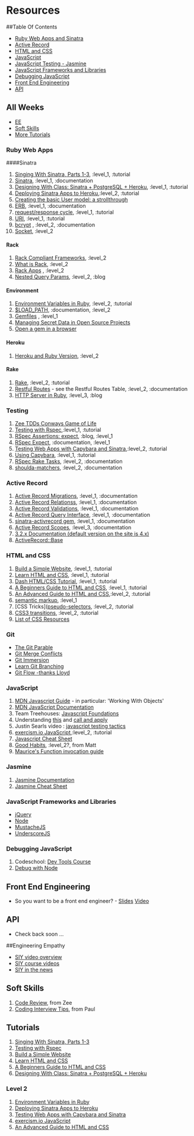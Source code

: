 # Resources

##Table Of Contents

* [Ruby Web Apps and Sinatra](#ruby-web-apps)
* [Active Record](#active-record)
* [HTML and CSS](#HTML-and-CSS)
* [JavaScript](#javascript)
* [JavaScript Testing - Jasmine](#jasmine)
* [JavaScript Frameworks and Libraries](#javascript-frameworks-and-libraries)
* [Debugging JavaScript](#debugging-javascript)
* [Front End Engineering](#front-end-engineering)
* [API](#API)

## All Weeks

* [EE](#engineering-empathy)
* [Soft Skills](#soft-skills)
* [More Tutorials](#tutorials)

### Ruby Web Apps
####Sinatra
1. [Singing With Sinatra, Parts 1-3](http://net.tutsplus.com/tutorials/ruby/singing-with-sinatra/), :level_1, :tutorial
1. [Sinatra](http://www.sinatrarb.com), :level_1, :documentation
1. [Designing With Class: Sinatra + PostgreSQL + Heroku](http://mherman.org/blog/2013/06/08/designing-with-class-sinatra-plus-postgresql-plus-heroku/), :level_1, :tutorial
1. [Deploying Sinatra Apps to Heroku](http://cloud.dzone.com/articles/deploying-sinatra-app-heroku-0),:level_2, :tutorial
1. [Creating the basic User model: a strollthrough](https://github.com/labe/sinatra_user_accounts)
1. [ERB](http://ruby-doc.org/stdlib-1.9.3/libdoc/erb/rdoc/ERB.html), :level_1, :documentation
1. [request/response cycle](http://devhub.fm/http-requestresponse-basics/), :level_1, :tutorial
1. [URI](https://en.wikipedia.org/wiki/URI_scheme#Examples), :level_1, :tutorial
1. [bcrypt](http://bcrypt-ruby.rubyforge.org/) , :level_2, :documentation
1. [Socket](http://www.ruby-doc.org/stdlib-2.0.0/libdoc/socket/rdoc/Socket.html), :level_2


#### Rack
1. [Rack Compliant Frameworks](https://devcenter.heroku.com/articles/rack#sinatra), :level_2
1. [What is Rack](http://codefol.io/posts/14--What-is-Rack-A-Primer), :level_2
1. [Rack Apps](http://rack.rubyforge.org/doc/Rack/Builder.html) , :level_2
1. [Nested Query Params](http://codefol.io/posts/9-How-Does-Rack-Parse-Query-Params-With-parse-nested-query), :level_2, :blog

#### Environment
1. [Environment Variables in Ruby](http://ruby.about.com/od/rubyfeatures/a/envvar.htm), :level_2, :tutorial
1. [$LOAD_PATH](http://selfless-singleton.rickwinfrey.com/2012/12/20/-rubys-load-path/), :documentation, :level_2
1. [Gemfiles](http://bundler.io/v1.3/gemfile.html) , :level_1
1. [Managing Secret Data in Open Source Projects](https://gist.github.com/ndelage/7026164)
1. [Open a gem in a browser](http://blog.thejls.com/post/19789574673/opening-a-gem-source-with-sublime-text-2)

#### Heroku
1. [Heroku and Ruby Version](https://devcenter.heroku.com/articles/getting-started-with-ruby#specify-ruby-version-and-declare-dependencies-with-a-gemfile), :level_2

#### Rake
1. [Rake](http://jasonseifer.com/2010/04/06/rake-tutorial#The-Default-Task), :level_2, :tutorial
1. [Restful Routes](http://guides.rubyonrails.org/routing.html) - see the Restful Routes Table, :level_2, :documentation
1. [HTTP Server in Ruby](http://oldmoe.blogspot.com/2009/10/ruby-19x-web-servers-booklet.html), :level_3, :blog

### Testing

1. [Zee TDDs Conways Game of Life](https://gist.github.com/zspencer/6924352)
1. [Testing with Rspec](http://net.tutsplus.com/tutorials/ruby/ruby-for-newbies-testing-with-rspec/),:level_1, :tutorial
1. [RSpec Assertions: expect](http://betterspecs.org/#expect), :blog, :level_1
1. [RSpec Expect](http://myronmars.to/n/dev-blog/2012/06/rspecs-new-expectation-syntax), :documentation, :level_1
1. [Testing Web Apps with Capybara and Sinatra](http://net.tutsplus.com/tutorials/ruby/ruby-for-newbies-testing-web-apps-with-capybara-and-cucumber/),:level_2, :tutorial
1. [Using Capybara](https://github.com/jnicklas/capybara), :level_1, :tutorial
1. [RSpec Rake Tasks](https://www.relishapp.com/rspec/rspec-core/docs/command-line/rake-task), :level_2, :documentation
1. [shoulda-matchers](https://github.com/thoughtbot/shoulda-matchers), :level_2, :documentation

### Active Record
1. [Active Record Migrations](http://api.rubyonrails.org/classes/ActiveRecord/Migration.html), :level_1, :documentation
1. [Active Record Relationss](http://api.rubyonrails.org/classes/ActiveRecord/Relation.html), :level_1, :documentation
1. [Active Record Validations](http://guides.rubyonrails.org/active_record_validations.html), :level_1, :documentation
1. [Active Record Query Interface](http://guides.rubyonrails.org/active_record_querying.html), :level_1, :documentation
1. [sinatra-activrecord gem](https://github.com/janko-m/sinatra-activerecord), :level_1, :documentation
1. [Active Record Scopes](http://guides.rubyonrails.org/active_record_querying.html#scopes), :level_3, :documentation
1. [3.2.x Documentation (default version on the site is 4.x)](http://guides.rubyonrails.org/v3.2.13/)
1. [ActiveRecord::Base](http://rubydoc.info/gems/activerecord/3.2.13/ActiveRecord/Base)

### HTML and CSS
1. [Build a Simple Website](https://teamtreehouse.com/library/build-a-simple-website/website-basics/introduction-to-the-project-2), :level_1, :tutorial
1. [Learn HTML and CSS](http://teamtreehouse.com/learning-adventures/learn-html-and-css), :level_1, :tutorial
1. [Dash HTML/CSS Tutorial](https://dash.generalassemb.ly/), :level_1, :tutorial
1. [A Beginners Guide to HTML and CSS](http://learn.shayhowe.com/), :level_1, :tutorial
1. [An Advanced Guide to HTML and CSS](http://learn.shayhowe.com/),:level_2, :tutorial
1. [semantic markup](http://www.webstyleguide.com/wsg3/5-site-structure/2-semantic-markup.html), :level_1
1. [CSS Tricks]([pseudo-selectors](http://css-tricks.com), :level_2, :tutorial
1. [CSS3 transitions](http://code.tutsplus.com/tutorials/css-fundamentals-css3-transitions--pre-10922), :level_2, :tutorial
1. [List of CSS Resources](https://gist.github.com/jenmyers/a6bb9ea6233c6c5a9edb)

### Git
* [The Git Parable](http://tom.preston-werner.com/2009/05/19/the-git-parable.html)
* [Git Merge Conflicts](https://help.github.com/articles/resolving-a-merge-conflict-from-the-command-line)
* [Git Immersion](http://gitimmersion.com/)
* [Learn Git Branching](http://pcottle.github.io/learnGitBranching/)
* [Git Flow -thanks Lloyd](https://github.com/netelder/tictactoe/blob/master/git_procedure.txt)


### JavaScript

1. [MDN Javascript Guide](https://developer.mozilla.org/en-US/docs/Web/JavaScript/Guide) - in particular: 'Working With Objects'
1. [MDN JavaScript Documentation](https://developer.mozilla.org/en-US/docs/Web/JavaScript/Reference)
1. Team Treehouses: [Javascript Foundations](http://teamtreehouse.com/library/websites/javascript-foundations)
1. Understanding [this](http://trephine.org/t/index.php?title=Understanding_JavaScript%27s_this_keyword) and [call and apply](http://trephine.org/t/index.php?title=JavaScript_call_and_apply)
1. Justin Searls video : [javascript testing tactics](https://speakerdeck.com/searls/javascript-testing-tactics)
1. [exercism.io JavaScript](http://help.exercism.io/getting-started-with-javascript.html),:level_2, :tutorial
1. [Javascript Cheat Sheet](http://wps.aw.com/wps/media/objects/2234/2287950/javascript_refererence.pdf)
1. [Good Habits](http://appendto.com/2010/10/how-good-c-habits-can-encourage-bad-javascript-habits-part-1/), :level_2?, from Matt
1. [Maurice's Function invocation guide](overview-of-function-invocation.pdf)

### Jasmine
1. [Jasmine Documentation](http://jasmine.github.io/)
1. [Jasmine Cheat Sheet](http://www.cheatography.com/citguy/cheat-sheets/jasmine-js-testing/)

### JavaScript Frameworks and Libraries
* [jQuery](http://jquery.com/)
* [Node](http://nodejs.org)
* [MustacheJS](https://github.com/defunkt/mustache)
* [UnderscoreJS](http://underscorejs.org/)

### Debugging JavaScript
1. Codeschool: [Dev Tools Course](https://www.codeschool.com/courses/discover-devtools)
1. [Debug with Node](http://nodejs.org/api/debugger.html)


## Front End Engineering
* So you want to be a front end engineer? -
  [Slides](https://speakerdeck.com/dmosher/so-you-want-to-be-a-front-end-engineer)
  [Video](http://www.youtube.com/watch?v=Lsg84NtJbmI)

## API
* Check back soon ...


##Engineering Empathy
* [SIY video overview](http://www.youtube.com/watch?v=r8fcqrNO7so)
* [SIY course videos](http://www.siyli.org/take-the-course/siy-curriculum/)
* [SIY in the news](http://www.huffingtonpost.com/2013/09/29/googles-jolly-good-fellow_n_3975944.html)

## Soft Skills
1. [Code Review](http://blog.codeclimate.com/blog/2013/10/09/unexpected-outcomes-of-code-reviews/?utm_source=Code+Climate&utm_campaign=ef73e7adfa-newsletter-2013-10&utm_medium=email&utm_term=0_672a7f5529-ef73e7adfa-318096897), from Zee
1. [Coding Interview Tips](http://www.interviewcake.com/tips-and-tricks), from Paul


## Tutorials

1. [Singing With Sinatra, Parts 1-3](http://net.tutsplus.com/tutorials/ruby/singing-with-sinatra/)
1. [Testing with Rspec](http://net.tutsplus.com/tutorials/ruby/ruby-for-newbies-testing-with-rspec/)
1. [Build a Simple Website](https://teamtreehouse.com/library/build-a-simple-website/website-basics/introduction-to-the-project-2)
1. [Learn HTML and CSS](http://teamtreehouse.com/learning-adventures/learn-html-and-css)
1. [A Beginners Guide to HTML and CSS](http://learn.shayhowe.com/)
1. [Designing With Class: Sinatra + PostgreSQL + Heroku](http://mherman.org/blog/2013/06/08/designing-with-class-sinatra-plus-postgresql-plus-heroku/)

### Level 2

1. [Environment Variables in Ruby](http://ruby.about.com/od/rubyfeatures/a/envvar.htm)
1. [Deploying Sinatra Apps to Heroku](http://cloud.dzone.com/articles/deploying-sinatra-app-heroku-0)
1. [Testing Web Apps with Capybara and Sinatra](http://net.tutsplus.com/tutorials/ruby/ruby-for-newbies-testing-web-apps-with-capybara-and-cucumber/)
1. [exercism.io JavaScript](http://help.exercism.io/getting-started-with-javascript.html)
1. [An Advanced Guide to HTML and CSS](http://learn.shayhowe.com/)
